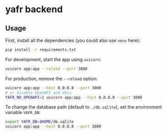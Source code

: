 # yafr backend

## Usage

First, install all the dependencies (you could also use `venv` here):

```sh
pip install -r requirements.txt
```

For development, start the app using `uvicorn`:

```sh
uvicorn app:app --reload --port 3000
```

For production, remove the `--reload` option:

```sh
uvicorn app:app --host 0.0.0.0 --port 3000
# or disable OpenAPI and docs
YAFR_NO_OPENAPI=1 uvicorn app:app --host 0.0.0.0 --port 3000
```

To change the database path (default to `./db.sqlite`),
set the environment variable `YAFR_DB`:

```sh
export YAFR_DB=$HOME/db.sqlite
uvicorn app:app --host 0.0.0.0 --port 3000
```

